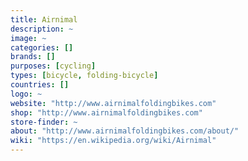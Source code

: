 ```yaml
---
title: Airnimal
description: ~
image: ~
categories: []
brands: []
purposes: [cycling]
types: [bicycle, folding-bicycle]
countries: []
logo: ~
website: "http://www.airnimalfoldingbikes.com"
shop: "http://www.airnimalfoldingbikes.com"
store-finder: ~
about: "http://www.airnimalfoldingbikes.com/about/"
wiki: "https://en.wikipedia.org/wiki/Airnimal"
---
```

